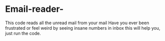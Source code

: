 # Email-reader-
This code reads all the unread mail from your mail
Have you ever been frustrated or feel weird by seeing insane numbers in inbox this will help you, just run the code.
